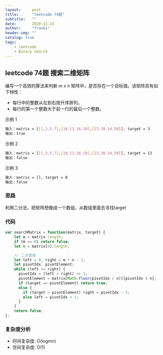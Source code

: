 ```yaml
---
layout:     post
title:      "leetcode 74题"
subtitle:   ""
date:       2020-11-23
author:     "franki"
header-img: ""
catalog: true
tags:
    - leetcode
    - Binary Search
---
```


## leetcode 74题 搜索二维矩阵

编写一个高效的算法来判断 m x n 矩阵中，是否存在一个目标值。该矩阵具有如下特性：

- 每行中的整数从左到右按升序排列。
- 每行的第一个整数大于前一行的最后一个整数。

示例 1

```bash
输入：matrix = [[1,3,5,7],[10,11,16,20],[23,30,34,50]], target = 3
输出：true
```

示例 2

```bash
输入：matrix = [[1,3,5,7],[10,11,16,20],[23,30,34,50]], target = 13
输出：false
```

示例 3

```bash
输入：matrix = [], target = 0
输出：false
```

### 思路

利用二分法，把矩阵想像成一个数组，从数组里面去寻找target

### 代码

```js
var searchMatrix = function(matrix, target) {
    let m = matrix.length;
    if (m == 0) return false;
    let n = matrix[0].length;

    // 二分查找
    let left = 0, right = m * n - 1;
    let pivotIdx, pivotElement;
    while (left <= right) {
      pivotIdx = (left + right) >> 1;
      pivotElement = matrix[Math.floor(pivotIdx / n)][pivotIdx % n];
      if (target == pivotElement) return true;
      else {
        if (target < pivotElement) right = pivotIdx - 1;
        else left = pivotIdx + 1;
      }
    }
    return false;
};
```

### 复杂度分析

- 时间复杂度: O(logmn)
- 空间复杂度: O(1)
